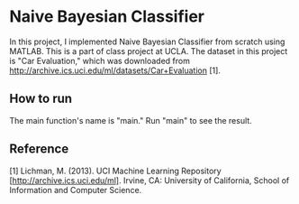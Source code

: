 # Naive Bayesian Classifier

In this project, I implemented Naive Bayesian Classifier from scratch using MATLAB. This is a part of class project at UCLA. The dataset in this project is "Car Evaluation," which was downloaded from http://archive.ics.uci.edu/ml/datasets/Car+Evaluation [1].

## How to run

The main function's name is "main." Run "main" to see the result.

## Reference

[1] Lichman, M. (2013). UCI Machine Learning Repository [http://archive.ics.uci.edu/ml]. Irvine, CA: University of California, School of Information and Computer Science.

